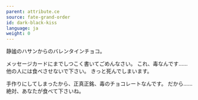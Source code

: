 ```yaml
---
parent: attribute.ce
source: fate-grand-order
id: dark-black-kiss
language: ja
weight: 0
---
```


静謐のハサンからのバレンタインチョコ。

メッセージカードにまでしつこく書いてごめんなさい。
これ、毒なんです……
他の人には食べさせないで下さい。
きっと死んでしまいます。

手作りにしてしまったから、正真正銘、毒のチョコレートなんです。
だから……
絶対、あなたが食べて下さいね。
